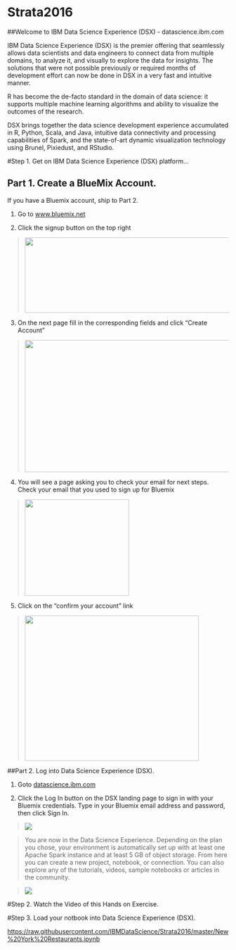 # Strata2016
##Welcome to IBM Data Science Experience (DSX) - datascience.ibm.com

IBM Data Science Experience (DSX) is the premier offering that seamlessly allows data scientists and data engineers to connect data from multiple domains, to analyze it, and visually to explore the data for insights. The solutions that were not possible previously or required months of development effort can now be done in DSX in a very fast and intuitive manner.

R has become the de-facto standard in the domain of data science: it supports multiple machine learning algorithms and ability to visualize the outcomes of the research.

DSX brings together the data science development experience accumulated in R, Python, Scala, and Java, intuitive data connectivity and processing capabilities of Spark, and the state-of-art dynamic visualization technology using Brunel, Pixiedust, and RStudio.

#Step 1. Get on IBM Data Science Experience (DSX) platform...
## Part 1. Create a BlueMix Account.
If you have a Bluemix account, ship to Part 2.

1.  Go to <a href="www.bluemix.net" target="_blank">www.bluemix.net</a>

2.  Click the signup button on the top right

 > <img src="https://github.com/ibmdataworks/datafirst/blob/master/appdeveloper/media/image2.png" width="624" height="171" />

3.  On the next page fill in the corresponding fields and click “Create Account”

 > <img src="https://github.com/ibmdataworks/datafirst/blob/master/appdeveloper/media/image3.png" width="624" height="300" />

4.  You will see a page asking you to check your email for next steps. Check your email that you used to sign up for Bluemix

 > <img src="https://github.com/ibmdataworks/datafirst/blob/master/appdeveloper/media/image4.png" width="237" height="219" />

5.  Click on the “confirm your account” link

 > <img src="https://github.com/ibmdataworks/datafirst/blob/master/appdeveloper/media/image5.png" width="396" height="330" />

##Part 2. Log into Data Science Experience (DSX).

1. Goto <a href="datascience.ibm.com" target="_blank">datascience.ibm.com</a> 

2. Click the Log In button on the DSX landing page to sign in with your Bluemix credentials. Type in your Bluemix email address and password, then click Sign In.

 > <img src="https://github.com/ibmdataworks/datafirst/raw/master/datascientist/media/DSX Sign On.png">

 > You are now in the Data Science Experience. Depending on the plan you chose, your environment is automatically set up with at least one Apache Spark instance and at least 5 GB of object storage. From here you can create a new project, notebook, or connection. You can also explore any of the tutorials, videos, sample notebooks or articles in the community.

 > <img src="https://github.com/ibmdataworks/datafirst/blob/master/datascientist/media/DSX%20Landing.png">

#Step 2. Watch the Video of this Hands on Exercise.

 > 

#Step 3. Load your notbook into Data Science Experience (DSX).

https://raw.githubusercontent.com/IBMDataScience/Strata2016/master/New%20York%20Restaurants.ipynb

